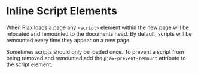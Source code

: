 # Inline Script Elements

When [Pjax](https://pjax.djinnjs.com) loads a page any `<script>` element within the new page will be relocated and remounted to the documents head. By default, scripts will be remounted every time they appear on a new page.

Sometimes scripts should only be loaded once. To prevent a script from being removed and remounted add the `pjax-prevent-remount` attribute to the script element.
